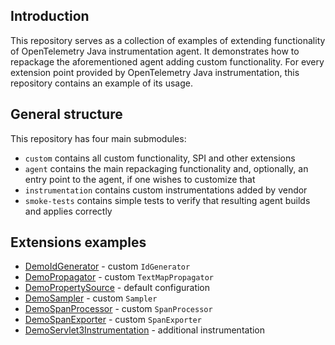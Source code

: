 ## Introduction

This repository serves as a collection of examples of extending functionality of OpenTelemetry Java instrumentation agent.
It demonstrates how to repackage the aforementioned agent adding custom functionality.
For every extension point provided by OpenTelemetry Java instrumentation, this repository contains an example of
its usage.

## General structure

This repository has four main submodules:

* `custom` contains all custom functionality, SPI and other extensions
* `agent` contains the main repackaging functionality and, optionally, an entry point to the agent, if one wishes to
customize that
* `instrumentation` contains custom instrumentations added by vendor
* `smoke-tests` contains simple tests to verify that resulting agent builds and applies correctly

## Extensions examples

* [DemoIdGenerator](custom/src/main/java/com/example/javaagent/DemoIdGenerator.java) - custom `IdGenerator`
* [DemoPropagator](custom/src/main/java/com/example/javaagent/DemoPropagator.java) - custom `TextMapPropagator`
* [DemoPropertySource](custom/src/main/java/com/example/javaagent/DemoPropertySource.java) - default configuration
* [DemoSampler](custom/src/main/java/com/example/javaagent/DemoSampler.java) - custom `Sampler`
* [DemoSpanProcessor](custom/src/main/java/com/example/javaagent/DemoSpanProcessor.java) - custom `SpanProcessor`
* [DemoSpanExporter](custom/src/main/java/com/example/javaagent/DemoSpanExporter.java) - custom `SpanExporter`
* [DemoServlet3Instrumentation](custom/src/main/java/com/example/javaagent/instrumentation/servlet-3/DemoServlet3Instrumentation.java) - additional instrumentation
